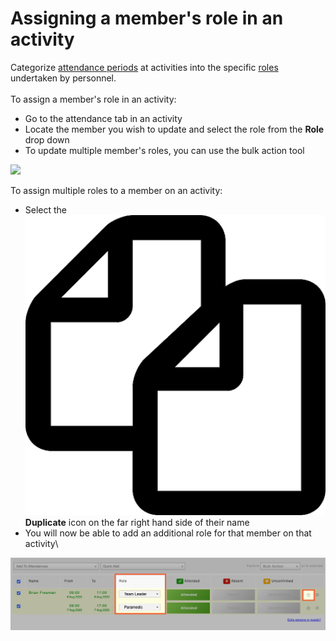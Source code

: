 # Assigning a member's role in an activity

Categorize [attendance periods](../../shared-services/activities/setting-attendance-periods-on-an-activity.md) at activities into the specific [roles](./) undertaken by personnel.\
\
To assign a member's role in an activity:

* Go to the attendance tab in an activity
* Locate the member you wish to update and select the role from the **Role** drop down
* To update multiple member's roles, you can use the bulk action tool

![](<../../.gitbook/assets/assigning a member's role .gif>)

To assign multiple roles to a member on an activity:

* Select the <img src="../../.gitbook/assets/duplicate.png" alt="" data-size="line"> **Duplicate** icon on the far right hand side of their name
* You will now be able to add an additional role for that member on that activity\


![](<../../.gitbook/assets/assiging a role 2.png>)
